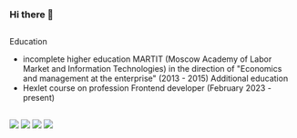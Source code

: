 ### Hi there 👋
##
Education
- incomplete higher education MARTIT (Moscow Academy of Labor Market and Information Technologies) in the direction of "Economics and management at the enterprise" (2013 - 2015)
Additional education
- Hexlet course on profession Frontend developer (February 2023 - present)
##
![](http://github-profile-summary-cards.vercel.app/api/cards/repos-per-language?username=aleksei-shvets&theme=zenburn)
![](http://github-profile-summary-cards.vercel.app/api/cards/most-commit-language?username=aleksei-shvets&theme=zenburn)
![](http://github-profile-summary-cards.vercel.app/api/cards/stats?username=aleksei-shvets&theme=zenburn)
![](http://github-profile-summary-cards.vercel.app/api/cards/productive-time?username=aleksei-shvets&theme=zenburn&utcOffset=8)
